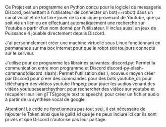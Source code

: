 Ce Projet est un programme en Python conçu pour le logiciel de messagerie Discord, permettant à l'utilisateur de connecter un bot(==robot) dans un canal vocal et de lui faire jouer de la musique provenant de Youtube, que ça soit via un lien ou en effectuant automatiquement une recherche sur Youtube a partir d'un nom donné par l'utilisateur. Il inclus aussi un jeux de Puissance 4 jouable directement depuis Discord.

J'ai personnelement créer une machine virtuelle sous Linux fonctionnant en permanence sur ma box internet pour que le robot soit toujours connecté sur le serveur.

J'utilise pour ce programme les librairies suivantes:
  discord.py: Permet la communication entre mon programme et Discord
  discord-py-slash-command(discord_slash): Permet l'utilisation des /, nouveux moyen créer par Discord pour créer des commandes pour des bots
  youtube_dl: pour télécharger des vidéos youtube 
  ffmpeg: pour jouer les audios venant des vidéos
  youtubesearchpython: pour rechercher des vidéos sur youtube et récupérer leur lien
  gTTS(google text to speech): pour créer un fichier audio à partir de la synthèse vocal de google
 
Attention! Le code ne fonctionnera pas tout seul, il est nécessaire de rajouter le Token ainsi que le guild_id que je ne peux inclure ici car ils sont privés et que Discord n'autorise pas leur partage.
